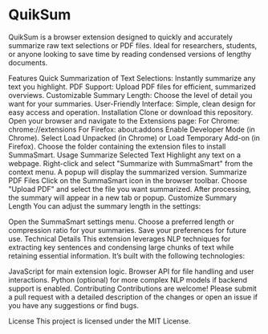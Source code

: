 # QuikSum
QuikSum is a browser extension designed to quickly and accurately summarize raw text selections or PDF files. Ideal for researchers, students, or anyone looking to save time by reading condensed versions of lengthy documents.

Features
Quick Summarization of Text Selections: Instantly summarize any text you highlight.
PDF Support: Upload PDF files for efficient, summarized overviews.
Customizable Summary Length: Choose the level of detail you want for your summaries.
User-Friendly Interface: Simple, clean design for easy access and operation.
Installation
Clone or download this repository.
Open your browser and navigate to the Extensions page:
For Chrome: chrome://extensions
For Firefox: about:addons
Enable Developer Mode (in Chrome).
Select Load Unpacked (in Chrome) or Load Temporary Add-on (in Firefox).
Choose the folder containing the extension files to install SummaSmart.
Usage
Summarize Selected Text
Highlight any text on a webpage.
Right-click and select "Summarize with SummaSmart" from the context menu.
A popup will display the summarized version.
Summarize PDF Files
Click on the SummaSmart icon in the browser toolbar.
Choose "Upload PDF" and select the file you want summarized.
After processing, the summary will appear in a new tab or popup.
Customize Summary Length
You can adjust the summary length in the settings:

Open the SummaSmart settings menu.
Choose a preferred length or compression ratio for your summaries.
Save your preferences for future use.
Technical Details
This extension leverages NLP techniques for extracting key sentences and condensing large chunks of text while retaining essential information. It’s built with the following technologies:

JavaScript for main extension logic.
Browser API for file handling and user interactions.
Python (optional) for more complex NLP models if backend support is enabled.
Contributing
Contributions are welcome! Please submit a pull request with a detailed description of the changes or open an issue if you have any suggestions or find bugs.

License
This project is licensed under the MIT License.
